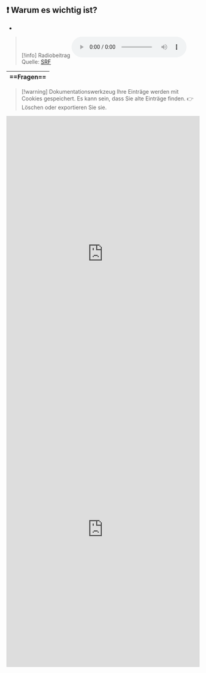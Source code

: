 ## ❗ Warum es wichtig ist?
- 


>[!info] Radiobeitrag
><audio controls><source src=""></audio>
>Quelle: [SRF](https://www.srf.ch/play/embed?urn=urn:srf:audio:7c587ffc-c728-4bf4-b541-f9d900e73c10)

| ==Fragen== |
| ---------- |

>[!warning] Dokumentationswerkzeug 
>Ihre Einträge werden mit Cookies gespeichert. Es kann sein, dass Sie alte Einträge finden. 
>👉 Löschen oder exportieren Sie sie.
<iframe src="https://app.Lumi.education/api/v1/run/dw_E7K/embed" width="100%" height="720" frameborder="0" allowfullscreen="allowfullscreen" allow="geolocation *; microphone *; camera *; midi *; encrypted-media *"></iframe>



<iframe src="https://app.Lumi.education/api/v1/run/m8rsbE/embed" width="100%" height="720" frameborder="0" allowfullscreen="allowfullscreen" allow="geolocation *; microphone *; camera *; midi *; encrypted-media *"></iframe><script src="https://app.Lumi.education/api/v1/h5p/core/js/h5p-resizer.js" charset="UTF-8" />

---
[[Konsum/Rückgaberecht/1. Kontext]]
[[Konsum/Rückgaberecht/3. Weiterführende Aufträge]]